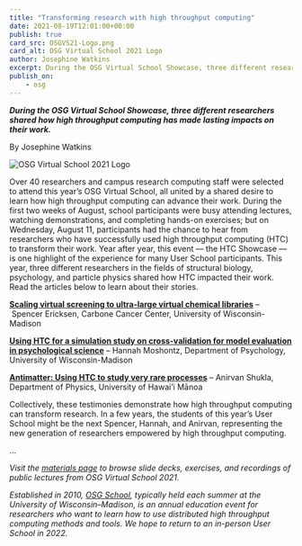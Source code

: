 ```yaml
---
title: "Transforming research with high throughput computing" 
date: 2021-08-19T12:01:00+00:00
publish: true
card_src: OSGVS21-Logo.png
card_alt: OSG Virtual School 2021 Logo
author: Josephine Watkins
excerpt: During the OSG Virtual School Showcase, three different researchers shared how high throughput computing has made lasting impacts on their work.
publish_on:
    - osg
--- 
```

***During the OSG Virtual School Showcase, three different researchers shared how high throughput computing has made lasting impacts on their work.***

By Josephine Watkins

<img src="OSGVS21-Logo.png" alt="OSG Virtual School 2021 Logo"/>

Over 40 researchers and campus research computing staff were selected to attend this year’s OSG Virtual School, all united by a shared desire to learn how high throughput computing can advance their work. During the first two weeks of August, school participants were busy attending lectures, watching demonstrations, and completing hands-on exercises; but on Wednesday, August 11, participants had the chance to hear from researchers who have successfully used high throughput computing (HTC) to transform their work. Year after year, this event –– the HTC Showcase –– is one highlight of the experience for many User School participants. This year, three different researchers in the fields of structural biology, psychology, and particle physics shared how HTC impacted their work. Read the articles below to learn about their stories.

**[Scaling virtual screening to ultra-large virtual chemical libraries](https://path-cc.io/news/2021-08-19-Spencer-Showcase/)** – Spencer Ericksen, Carbone Cancer Center, University of Wisconsin-Madison

**[Using HTC for a simulation study on cross-validation for model evaluation in psychological science](https://path-cc.io/news/2021-08-19-Hannah-Showcase/)** – Hannah Moshontz, Department of Psychology, University of Wisconsin-Madison

**[Antimatter: Using HTC to study very rare processes](https://path-cc.io/news/2021-08-19-Anirvan-Showcase/)** – Anirvan Shukla, Department of Physics, University of Hawai’i Mānoa

Collectively, these testimonies demonstrate how high throughput computing can transform research. In a few years, the students of this year’s User School might be the next Spencer, Hannah, and Anirvan, representing the new generation of researchers empowered by high throughput computing.

...

*Visit the [materials page](https://opensciencegrid.org/virtual-school-2021/materials/) to browse slide decks, exercises, and recordings of public lectures from OSG Virtual School 2021.*

*Established in 2010, [OSG School](https://opensciencegrid.org/virtual-school-2021/), typically held each summer at the University of Wisconsin–Madison, is an annual education event for researchers who want to learn how to use distributed high throughput computing methods and tools. We hope to return to an in-person User School in 2022.*

